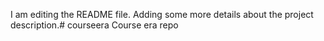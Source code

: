 I am editing the README file. Adding some more details about the project description.# courseera
Course era repo
